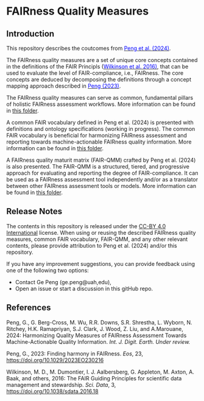 FAIRness Quality Measures
=====================

**Introduction**
-----------------

This repository describes the coutcomes from [<span class="underline" style="color:blue">Peng et al. (2024)</span>](https://doi.org/10.5281/zenodo.10533920). 

The FAIRness quality measures are a set of unique core concepts contained in the definitions of the FAIR Principls ([<span class="underline" style="color:blue">Wilkinson et al. 2016)</span>](https://doi.org/10.1038/sdata.2016.18), that can be used to evaluate the level of FAIR-compliance, i.e., FAIRness. The core concepts are deduced by decomposing the definitions through a concept mapping approach described in [<span class="underline" style="color:blue">Peng (2023)</span>](https://doi.org/10.1029/2023EO230216).

The FAIRness quality measures can serve as common, fundamental pillars of holistic FAIRness assessment workflows. More information can be found in [this folder](https://github.com/gepeng86/FAIRness-QualityMeasures/tree/main/FAIR%20Quality%20Measures). 

A common FAIR vocabulary defined in Peng et al. (2024) is presented with definitions and ontology specifications (working in progress). The common FAIR vocabulary is beneficial for harmonizing FAIRness assessment and reporting towards machine-actionable FAIRness quality information. More information can be found in [this folder](https://github.com/gepeng86/FAIRness-QualityMeasures/tree/main/Common%20FAIR%20Vocabulary).

A FAIRness quality maturit matrix (FAIR-QMM) crafted by Peng et al. (2024) is also presented. The FAIR-QMM is a structured, tiered, and progressive approach for evaluating and reporting the degree of FAIR-compliance. It can be used as a FAIRness assessment tool independently and/or as a translator between other FAIRness assessment tools or models. More information can be found in [this folder](https://github.com/gepeng86/FAIRness-QualityMeasures/tree/main/FAIRness%20Quality%20Maturity%20Matrix).
 

**Release Notes**
------------------
The contents in this repository is released under the [<span class="underline">CC-BY 4.0
International</span>](https://creativecommons.org/licenses/by/4.0/legalcode)
license. When using or reusing the described FAIRness quality measures, common FAIR vocabulary, FAIR-QMM, and any other relevant contents, please provide attribution
to Peng et al. (2024) and/or this repository.

If you have any improvement suggestions, you can provide feedback using one of the following two options:
* Contact Ge Peng (ge.peng@uah,edu),
* Open an issue or start a discussion in this gitHub repo.

**References**
----------------
Peng, G., G. Berg-Cross, M. Wu, R.R. Downs, S.R. Shrestha, L. Wyborn, N. Ritchey, H.K. Ramapriyan, S.J. Clark, J. Wood, Z. Liu, and A.Marouane, 2024: Harmonizing Quality Measures of FAIRness Assessment Towards Machine-Actionable Quality Information. _Int. J. Digit. Earth. Under review._

Peng, G., 2023: Finding harmony in FAIRness. _Eos_, 23, https://doi.org/10.1029/2023EO230216

Wilkinson, M. D.,  M. Dumontier, I. J. Aalbersberg, G. Appleton, M. Axton, A. Baak, and others, 2016: The FAIR Guiding Principles for scientific data management and stewardship. _Sci. Data_, 3,  https://doi.org/10.1038/sdata.2016.18

